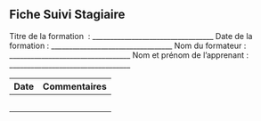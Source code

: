 <!--

---
title: Fiche Suivi Stagiaire
description: Modèle de fiche de suivi des stagiaires formation professionnelle.
image_url: 
---

-->



## Fiche Suivi Stagiaire

Titre de la formation 			: __________________________________
Date de la formation			: __________________________________
Nom du formateur			: __________________________________
Nom et prénom de l’apprenant	: __________________________________


| Date | Commentaires |   
|---|---|
|   |   |
|   |   |  
|   |   |  
|   |   | 
|   |   |  
















